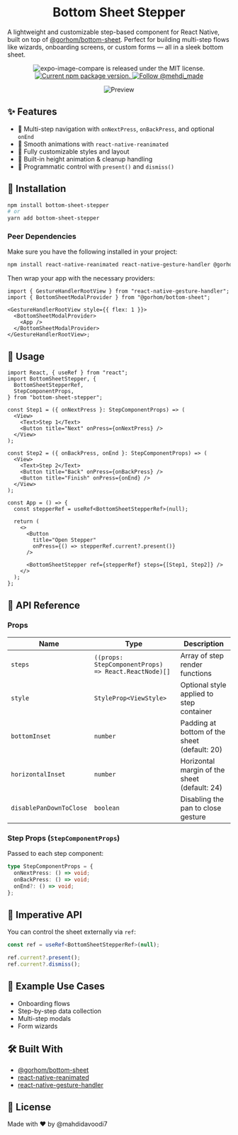 <h1 align="center">
	Bottom Sheet Stepper
</h1>

A lightweight and customizable step-based component for React Native, built on top of [@gorhom/bottom-sheet](https://github.com/gorhom/react-native-bottom-sheet). Perfect for building multi-step flows like wizards, onboarding screens, or custom forms — all in a sleek bottom sheet.

<p align="center">
  <img src="https://img.shields.io/badge/license-MIT-blue.svg" alt="expo-image-compare is released under the MIT license." />
  <a href="https://www.npmjs.org/package/bottom-sheet-stepper">
    <img src="https://img.shields.io/npm/v/bottom-sheet-stepper" alt="Current npm package version." />
  </a>
  <a href="https://twitter.com/intent/follow?screen_name=mehdi_made">
    <img src="https://img.shields.io/twitter/follow/mehdi_made.svg?label=Follow%20@mehdi_made" alt="Follow @mehdi_made" />
  </a>
</p>

<p align="center">
  <img src="https://github.com/mahdidavoodi7/bottom-sheet-stepper/blob/main/preview.gif?raw=true" alt="Preview" />
</p>

## ✨ Features

- 🎯 Multi-step navigation with `onNextPress`, `onBackPress`, and optional `onEnd`
- 📱 Smooth animations with `react-native-reanimated`
- 🧩 Fully customizable styles and layout
- 🧠 Built-in height animation & cleanup handling
- 🔁 Programmatic control with `present()` and `dismiss()`

## 🚀 Installation

```bash
npm install bottom-sheet-stepper
# or
yarn add bottom-sheet-stepper
```

### Peer Dependencies

Make sure you have the following installed in your project:

```bash
npm install react-native-reanimated react-native-gesture-handler @gorhom/bottom-sheet
```

Then wrap your app with the necessary providers:

```tsx
import { GestureHandlerRootView } from "react-native-gesture-handler";
import { BottomSheetModalProvider } from "@gorhom/bottom-sheet";

<GestureHandlerRootView style={{ flex: 1 }}>
  <BottomSheetModalProvider>
    <App />
  </BottomSheetModalProvider>
</GestureHandlerRootView>;
```

## 🧱 Usage

```tsx
import React, { useRef } from "react";
import BottomSheetStepper, {
  BottomSheetStepperRef,
  StepComponentProps,
} from "bottom-sheet-stepper";

const Step1 = ({ onNextPress }: StepComponentProps) => (
  <View>
    <Text>Step 1</Text>
    <Button title="Next" onPress={onNextPress} />
  </View>
);

const Step2 = ({ onBackPress, onEnd }: StepComponentProps) => (
  <View>
    <Text>Step 2</Text>
    <Button title="Back" onPress={onBackPress} />
    <Button title="Finish" onPress={onEnd} />
  </View>
);

const App = () => {
  const stepperRef = useRef<BottomSheetStepperRef>(null);

  return (
    <>
      <Button
        title="Open Stepper"
        onPress={() => stepperRef.current?.present()}
      />

      <BottomSheetStepper ref={stepperRef} steps={[Step1, Step2]} />
    </>
  );
};
```

## 📘 API Reference

### Props

| Name              | Type                                                 | Description                                  |
| ----------------- | ---------------------------------------------------- | -------------------------------------------- |
| `steps`           | `((props: StepComponentProps) => React.ReactNode)[]` | Array of step render functions               |
| `style`           | `StyleProp<ViewStyle>`                               | Optional style applied to step container     |
| `bottomInset`     | `number`                                             | Padding at bottom of the sheet (default: 20) |
| `horizontalInset` | `number`                                             | Horizontal margin of the sheet (default: 24) |
| `disablePanDownToClose` | `boolean`                                             | Disabling the pan to close gesture |

### Step Props (`StepComponentProps`)

Passed to each step component:

```ts
type StepComponentProps = {
  onNextPress: () => void;
  onBackPress: () => void;
  onEnd?: () => void;
};
```

## 🔧 Imperative API

You can control the sheet externally via `ref`:

```ts
const ref = useRef<BottomSheetStepperRef>(null);

ref.current?.present();
ref.current?.dismiss();
```

## 🧪 Example Use Cases

- Onboarding flows
- Step-by-step data collection
- Multi-step modals
- Form wizards

## 🛠 Built With

- [@gorhom/bottom-sheet](https://github.com/gorhom/react-native-bottom-sheet)
- [react-native-reanimated](https://docs.swmansion.com/react-native-reanimated/)
- [react-native-gesture-handler](https://docs.swmansion.com/react-native-gesture-handler/)

## 📄 License

Made with ❤️ by @mahdidavoodi7

